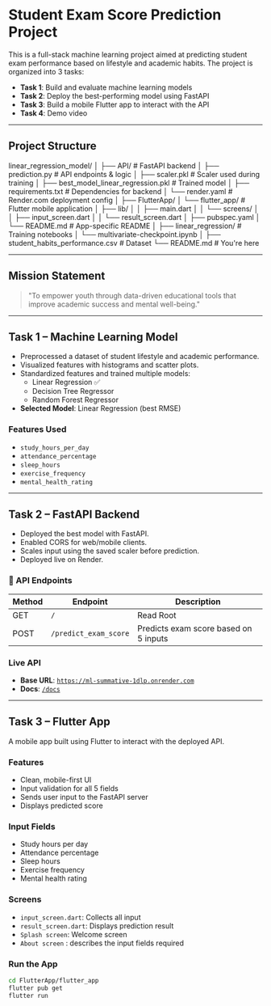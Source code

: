 # Student Exam Score Prediction Project

This is a full-stack machine learning project aimed at predicting student exam performance based on lifestyle and academic habits. The project is organized into 3 tasks:

- **Task 1**: Build and evaluate machine learning models
- **Task 2**: Deploy the best-performing model using FastAPI
- **Task 3**: Build a mobile Flutter app to interact with the API
- **Task 4**: Demo video

---

## Project Structure

linear_regression_model/
│
├── API/ # FastAPI backend
│ ├── prediction.py # API endpoints & logic
│ ├── scaler.pkl # Scaler used during training
│ ├── best_model_linear_regression.pkl # Trained model
│ ├── requirements.txt # Dependencies for backend
│ └── render.yaml # Render.com deployment config
│
├── FlutterApp/
│ └── flutter_app/ # Flutter mobile application
│ ├── lib/
│ │ ├── main.dart
│ │ └── screens/
│ │ ├── input_screen.dart
│ │ └── result_screen.dart
│ ├── pubspec.yaml
│ └── README.md # App-specific README
│
├── linear_regression/ # Training notebooks
│ └── multivariate-checkpoint.ipynb
│
├── student_habits_performance.csv # Dataset
└── README.md # You're here


---

## Mission Statement

> "To empower youth through data-driven educational tools that improve academic success and mental well-being."

---

## Task 1 – Machine Learning Model

- Preprocessed a dataset of student lifestyle and academic performance.
- Visualized features with histograms and scatter plots.
- Standardized features and trained multiple models:
  - Linear Regression ✅
  - Decision Tree Regressor
  - Random Forest Regressor
- **Selected Model**: Linear Regression (best RMSE)

### Features Used

- `study_hours_per_day`
- `attendance_percentage`
- `sleep_hours`
- `exercise_frequency`
- `mental_health_rating`

---

## Task 2 – FastAPI Backend

- Deployed the best model with FastAPI.
- Enabled CORS for web/mobile clients.
- Scales input using the saved scaler before prediction.
- Deployed live on Render.

### 🔗 API Endpoints

| Method | Endpoint | Description |
|--------|----------|-------------|
| GET | `/` | Read Root |
| POST | `/predict_exam_score` | Predicts exam score based on 5 inputs |

### Live API

- **Base URL**: [`https://ml-summative-1dlp.onrender.com`](https://ml-summative-1dlp.onrender.com)
- **Docs**: [`/docs`](https://ml-summative-1dlp.onrender.com/docs)

---

## Task 3 – Flutter App

A mobile app built using Flutter to interact with the deployed API.

### Features

- Clean, mobile-first UI
- Input validation for all 5 fields
- Sends user input to the FastAPI server
- Displays predicted score


### Input Fields

- Study hours per day
- Attendance percentage
- Sleep hours
- Exercise frequency
- Mental health rating

### Screens

- `input_screen.dart`: Collects all input
- `result_screen.dart`: Displays prediction result
- `Splash screen`: Welcome screen
- `About screen` : describes the input fields required

### Run the App

```bash
cd FlutterApp/flutter_app
flutter pub get
flutter run
